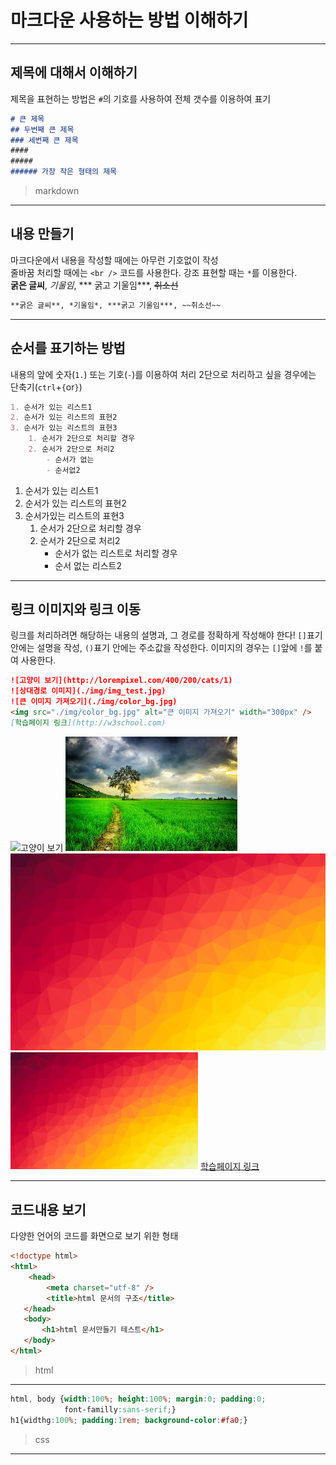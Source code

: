 # 마크다운 사용하는 방법 이해하기

---
## 제목에 대해서 이해하기
제목을 표현하는 방법은 `#`의 기호를 사용하여 전체 갯수를 이용하여 표기
```markdown
# 큰 제목
## 두번째 큰 제목
### 세번째 큰 제목
####
#####
###### 가장 작은 형태의 제목
```
> markdown

---
## 내용 만들기
마크다운에서 내용을 작성할 때에는 아무런 기호없이 작성 <br  />
줄바꿈 처리할 때에는 `<br />` 코드를 사용한다.
강조 표현할 때는 `*`를 이용한다.<br />
**굵은 글씨**, *기울임*, *** 굵고 기울임***, ~~취소선~~

```markdown
**굵은 글씨**, *기울임*, ***굵고 기울임***, ~~취소선~~
```



---
## 순서를 표기하는 방법

내용의 앞에 숫자(`1.`) 또는 기호(`-`)를 이용하여 처리
2단으로 처리하고 싶을 경우에는 단축기(`ctrl`+`{`or`}`)
```markdown
1. 순서가 있는 리스트1
2. 순서가 있는 리스트의 표현2
3. 순서가 있는 리스트의 표현3
    1. 순서가 2단으로 처리할 경우
    2. 순서가 2단으로 처리2
        - 순서가 없는
        - 순서없2 
```

1. 순서가 있는 리스트1
2. 순서가 있는 리스트의 표현2
3. 순서가있는 리스트의 표현3
    1. 순서가 2단으로 처리할 경우
    2. 순서가 2단으로 처리2
        - 순서가 없는 리스트로 처리할 경우
        - 순서 없는 리스트2

---
## 링크 이미지와 링크 이동
링크를 처리하려면 해당하는 내용의 설명과, 그 경로를 정확하게 작성해야 한다!
`[]`표기 안에는 설명을 작성, `()`표기 안에는 주소값을 작성한다.
이미지의 경우는 `[]`앞에 `!`를 붙여 사용한다.

```markdown
![고양이 보기](http://lorempixel.com/400/200/cats/1)
![상대경로 이미지](./img/img_test.jpg)
![큰 이미지 가져오기](./img/color_bg.jpg)
<img src="./img/color_bg.jpg" alt="큰 이미지 가져오기" width="300px" />
[학습페이지 링크](http://w3school.com)
```

![고양이 보기](http://lorempixel.com/400/200/cats/1) 
![상대경로 이미지](./img/img_test.jpg) 
![큰 이미지 가져오기](./img/color_bg.jpg)
<img src="./img/color_bg.jpg" alt="큰 이미지 가져오기" width="300px" />
[학습페이지 링크](http://w3school.com)

---
## 코드내용 보기
다양한 언어의 코드를 화면으로 보기 위한 형태

```html
<!doctype html>
<html>
    <head>
        <meta charset="utf-8" />
        <title>html 문서의 구조</title>
   </head>
   <body>
       <h1>html 문서만들기 테스트</h1>
   </body>
</html>
```

>html

---
```css
html, body {width:100%; height:100%; margin:0; padding:0;
            font-familly:sans-serif;}
h1{widthg:100%; padding:1rem; background-color:#fa0;}
```
>css

---

